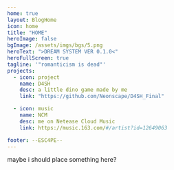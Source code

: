 ```yaml
---
home: true
layout: BlogHome
icon: home
title: "HOME"
heroImage: false
bgImage: /assets/imgs/bgs/5.png
heroText: ">DREAM SYSTEM VER 0.1.0<"
heroFullScreen: true
tagline: '"romanticism is dead"'
projects:
  - icon: project
    name: D4SH
    desc: a little dino game made by me
    link: "https://github.com/Neonscape/D4SH_Final"

  - icon: music
    name: NCM
    desc: me on Netease Cloud Music
    link: https://music.163.com/#/artist?id=12649063

footer: --ESC4PE--
---
```


maybe i should place something here?
